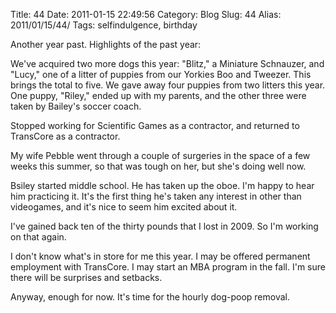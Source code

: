 Title: 44
Date: 2011-01-15 22:49:56
Category: Blog
Slug: 44
Alias: 2011/01/15/44/
Tags: selfindulgence, birthday


Another year past. Highlights of the past year:

We've acquired two more dogs this year: "Blitz," a Miniature Schnauzer, and "Lucy," one of a litter of puppies from our Yorkies Boo and Tweezer. This brings the total to five. We gave away four puppies from two litters this year. One puppy, "Riley," ended up with my parents, and the other three were taken by Bailey's soccer coach. 

Stopped working for Scientific Games as a contractor, and returned to TransCore as a contractor. 

My wife Pebble went through a couple of surgeries in the space of a few weeks this summer, so that was tough on her, but she's doing well now. 

Bsiley started middle school. He has taken up the oboe. I'm happy to hear him practicing it. It's the first thing he's taken any interest in other than videogames, and it's nice to seem him excited about it. 

I've gained back ten of the thirty pounds that I lost in 2009. So I'm working on that again. 

I don't know what's in store for me this year. I may be offered permanent employment with TransCore. I may start an MBA program in the fall. I'm sure there will be surprises and setbacks. 

Anyway, enough for now. It's time for the hourly dog-poop removal. 
